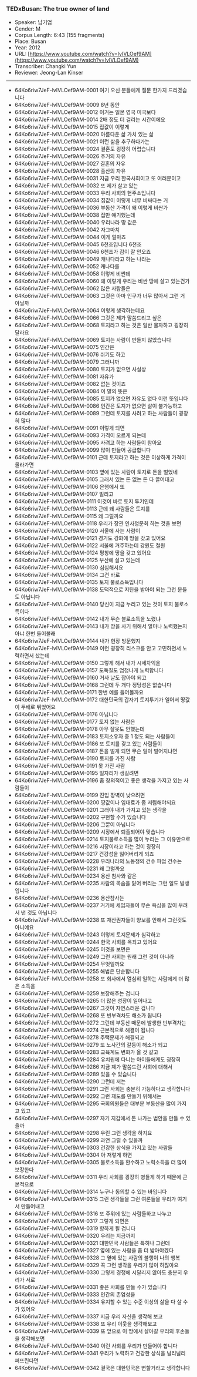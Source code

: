### TEDxBusan: The true owner of land

- Speaker: 남기업
- Gender: M
- Corpus Length: 6:43 (155 fragments)
- Place: Busan
- Year: 2012
- URL: [https://www.youtube.com/watch?v=lvIVLOef9AM](https://www.youtube.com/watch?v=lvIVLOef9AM)
- Transcriber: Changki Yun
- Reviewer: Jeong-Lan Kinser

---

- 64Ko6riw7JeF-lvIVLOef9AM-0001 여기 오신 분들에게 질문 한가지 드리겠습니다
- 64Ko6riw7JeF-lvIVLOef9AM-0009 8년 동안
- 64Ko6riw7JeF-lvIVLOef9AM-0012 이거는 일본 영국 미국보다
- 64Ko6riw7JeF-lvIVLOef9AM-0014 2배 정도 더 걸리는 시간이에요
- 64Ko6riw7JeF-lvIVLOef9AM-0015 집값이 이렇게
- 64Ko6riw7JeF-lvIVLOef9AM-0020 아름다운 삶 가치 있는 삶
- 64Ko6riw7JeF-lvIVLOef9AM-0021 이런 삶을 추구하다가는
- 64Ko6riw7JeF-lvIVLOef9AM-0024 결혼도 굉장히 어렵습니다
- 64Ko6riw7JeF-lvIVLOef9AM-0026 주거의 자유
- 64Ko6riw7JeF-lvIVLOef9AM-0027 결혼의 자유
- 64Ko6riw7JeF-lvIVLOef9AM-0028 출산의 자유
- 64Ko6riw7JeF-lvIVLOef9AM-0031 지금 우리 한국사회이고 또 여러분이고
- 64Ko6riw7JeF-lvIVLOef9AM-0032 또 제가 살고 있는
- 64Ko6riw7JeF-lvIVLOef9AM-0033 우리 사회의 현주소입니다
- 64Ko6riw7JeF-lvIVLOef9AM-0034 집값이 이렇게 너무 비싸다는 거
- 64Ko6riw7JeF-lvIVLOef9AM-0036 부동산 가격이 왜 이렇게 비싼가
- 64Ko6riw7JeF-lvIVLOef9AM-0038 집만 얘기했는데
- 64Ko6riw7JeF-lvIVLOef9AM-0040 우리나라 땅 값은
- 64Ko6riw7JeF-lvIVLOef9AM-0042 자그마치
- 64Ko6riw7JeF-lvIVLOef9AM-0044 이게 얼마죠
- 64Ko6riw7JeF-lvIVLOef9AM-0045 6천조입니다 6천조
- 64Ko6riw7JeF-lvIVLOef9AM-0046 6천조가 감이 잘 안오죠
- 64Ko6riw7JeF-lvIVLOef9AM-0049 캐나다라고 하는 나라는
- 64Ko6riw7JeF-lvIVLOef9AM-0052 캐나다를
- 64Ko6riw7JeF-lvIVLOef9AM-0058 이렇게 비싼데
- 64Ko6riw7JeF-lvIVLOef9AM-0060 왜 이렇게 우리는 비싼 땅에 살고 있는건가
- 64Ko6riw7JeF-lvIVLOef9AM-0062 많은 사람들은
- 64Ko6riw7JeF-lvIVLOef9AM-0063 그것은 아마 인구가 너무 많아서 그런 거 아닐까
- 64Ko6riw7JeF-lvIVLOef9AM-0064 이렇게 생각하는데요
- 64Ko6riw7JeF-lvIVLOef9AM-0066 그것은 제가 말씀드리고 싶은
- 64Ko6riw7JeF-lvIVLOef9AM-0068 토지라고 하는 것은 일반 물자하고 굉장히 달라요
- 64Ko6riw7JeF-lvIVLOef9AM-0069 토지는 사람이 만들지 않았습니다
- 64Ko6riw7JeF-lvIVLOef9AM-0075 인간은
- 64Ko6riw7JeF-lvIVLOef9AM-0076 쉬기도 하고
- 64Ko6riw7JeF-lvIVLOef9AM-0079 그러니까
- 64Ko6riw7JeF-lvIVLOef9AM-0080 토지가 없으면 사실상
- 64Ko6riw7JeF-lvIVLOef9AM-0081 자유가
- 64Ko6riw7JeF-lvIVLOef9AM-0082 없는 것이죠
- 64Ko6riw7JeF-lvIVLOef9AM-0084 이 말의 뜻은
- 64Ko6riw7JeF-lvIVLOef9AM-0085 토지가 없으면 자유도 없다 이런 뜻입니다
- 64Ko6riw7JeF-lvIVLOef9AM-0086 인간은 토지가 없으면 삶이 불가능하고
- 64Ko6riw7JeF-lvIVLOef9AM-0089 그런데 토지를 사려고 하는 사람들이 굉장히 많다
- 64Ko6riw7JeF-lvIVLOef9AM-0091 이렇게 되면
- 64Ko6riw7JeF-lvIVLOef9AM-0093 가격이 오르게 되는데
- 64Ko6riw7JeF-lvIVLOef9AM-0095 사려고 하는 사람들이 참아요
- 64Ko6riw7JeF-lvIVLOef9AM-0099 많이 만들어 공급합니다
- 64Ko6riw7JeF-lvIVLOef9AM-0101 근데 토지라고 하는 것은 이상하게 가격이 올라가면
- 64Ko6riw7JeF-lvIVLOef9AM-0103 옆에 있는 사람이 토지로 돈을 벌었네
- 64Ko6riw7JeF-lvIVLOef9AM-0105 그래서 있는 돈 없는 돈 다 끌어대고
- 64Ko6riw7JeF-lvIVLOef9AM-0106 은행에서 또
- 64Ko6riw7JeF-lvIVLOef9AM-0107 빌리고
- 64Ko6riw7JeF-lvIVLOef9AM-0111 이것이 바로 토지 투기인데
- 64Ko6riw7JeF-lvIVLOef9AM-0113 근데 왜 사람들은 토지를
- 64Ko6riw7JeF-lvIVLOef9AM-0115 왜 그럴까요
- 64Ko6riw7JeF-lvIVLOef9AM-0118 우리가 장관 인사청문회 하는 것을 보면
- 64Ko6riw7JeF-lvIVLOef9AM-0120 서울에 사는 사람이
- 64Ko6riw7JeF-lvIVLOef9AM-0121 경기도 강화에 땅을 갖고 있어요
- 64Ko6riw7JeF-lvIVLOef9AM-0122 서울에 거주하는데 강원도 철원
- 64Ko6riw7JeF-lvIVLOef9AM-0124 평창에 땅을 갖고 있어요
- 64Ko6riw7JeF-lvIVLOef9AM-0125 부산에 살고 있는데
- 64Ko6riw7JeF-lvIVLOef9AM-0130 심심해서요
- 64Ko6riw7JeF-lvIVLOef9AM-0134 그건 바로
- 64Ko6riw7JeF-lvIVLOef9AM-0135 토지 불로소득입니다
- 64Ko6riw7JeF-lvIVLOef9AM-0138 도덕적으로 지탄을 받아야 되는 그런 분들도 아닙니다
- 64Ko6riw7JeF-lvIVLOef9AM-0140 당신이 지금 누리고 있는 것이 토지 불로소득이다
- 64Ko6riw7JeF-lvIVLOef9AM-0142 내가 무슨 블로소득을 노렸냐
- 64Ko6riw7JeF-lvIVLOef9AM-0143 내가 땅을 사기 위해서 얼마나 노력했는지 아냐 한번 들어볼래
- 64Ko6riw7JeF-lvIVLOef9AM-0144 내가 현장 방문했지
- 64Ko6riw7JeF-lvIVLOef9AM-0149 이런 굉장히 리스크를 안고 고민하면서 노력하면서 샀는데
- 64Ko6riw7JeF-lvIVLOef9AM-0150 그렇게 해서 내가 시세차익을
- 64Ko6riw7JeF-lvIVLOef9AM-0157 도둑질도 엄청나게 노력합니다
- 64Ko6riw7JeF-lvIVLOef9AM-0160 거사 날도 잡아야 되고
- 64Ko6riw7JeF-lvIVLOef9AM-0168 그런데 두 개다 정당성은 없습니다
- 64Ko6riw7JeF-lvIVLOef9AM-0171 한번 예를 들어볼까요
- 64Ko6riw7JeF-lvIVLOef9AM-0172 대한민국의 갑자기 토지투기가 일어서 땅값이 두배로 뛰었어요
- 64Ko6riw7JeF-lvIVLOef9AM-0176 아닙니다
- 64Ko6riw7JeF-lvIVLOef9AM-0177 토지 없는 사람은
- 64Ko6riw7JeF-lvIVLOef9AM-0178 아무 잘못도 안했는데
- 64Ko6riw7JeF-lvIVLOef9AM-0183 토지소유자 중 1 정도 되는 사람들이
- 64Ko6riw7JeF-lvIVLOef9AM-0186 또 토지를 갖고 있는 사람들이
- 64Ko6riw7JeF-lvIVLOef9AM-0187 돈을 벌게 되면 무슨 일이 벌어지냐면
- 64Ko6riw7JeF-lvIVLOef9AM-0190 토지를 가진 사람
- 64Ko6riw7JeF-lvIVLOef9AM-0191 못 가진 사람
- 64Ko6riw7JeF-lvIVLOef9AM-0195 일자리가 생길려면
- 64Ko6riw7JeF-lvIVLOef9AM-0196 좀 창의적이고 좋은 생각을 가지고 있는 사람들이
- 64Ko6riw7JeF-lvIVLOef9AM-0199 진입 장벽이 낮으려면
- 64Ko6riw7JeF-lvIVLOef9AM-0200 땅값이나 임대료가 좀 저렴해야되요
- 64Ko6riw7JeF-lvIVLOef9AM-0201 그래야 내가 가지고 있는 생각을
- 64Ko6riw7JeF-lvIVLOef9AM-0202 구현할 수가 있습니다
- 64Ko6riw7JeF-lvIVLOef9AM-0206 그뿐이 아닙니다
- 64Ko6riw7JeF-lvIVLOef9AM-0209 시장에서 퇴출되어야 맞습니다
- 64Ko6riw7JeF-lvIVLOef9AM-0214 토지불로소득을 많이 누리는 그 이유만으로
- 64Ko6riw7JeF-lvIVLOef9AM-0216 시장이라고 하는 것이 굉장히
- 64Ko6riw7JeF-lvIVLOef9AM-0217 건강성을 잃어버리게 되죠
- 64Ko6riw7JeF-lvIVLOef9AM-0228 우리나라의 노동쟁의 건수 파업 건수는
- 64Ko6riw7JeF-lvIVLOef9AM-0231 왜 그럴까요
- 64Ko6riw7JeF-lvIVLOef9AM-0234 용산 참사와 같은
- 64Ko6riw7JeF-lvIVLOef9AM-0235 사람의 목숨을 잃어 버리는 그런 일도 발생입니다
- 64Ko6riw7JeF-lvIVLOef9AM-0236 용산참사는
- 64Ko6riw7JeF-lvIVLOef9AM-0237 거기에 세입자들이 무슨 욕심을 많이 부려서 낸 것도 아닙니다
- 64Ko6riw7JeF-lvIVLOef9AM-0238 또 재산권자들이 양보를 안해서 그런것도 아니예요
- 64Ko6riw7JeF-lvIVLOef9AM-0243 이렇게 토지문제가 심각하고
- 64Ko6riw7JeF-lvIVLOef9AM-0244 한국 사회를 옥죄고 있어요
- 64Ko6riw7JeF-lvIVLOef9AM-0245 이것을 보면은
- 64Ko6riw7JeF-lvIVLOef9AM-0249 그런 사회는 원래 그런 것이 아니라
- 64Ko6riw7JeF-lvIVLOef9AM-0254 무엇일까요
- 64Ko6riw7JeF-lvIVLOef9AM-0255 해법은 단순합니다
- 64Ko6riw7JeF-lvIVLOef9AM-0258 또 회사에서 열심히 일하는 사람에게 더 많은 소득을
- 64Ko6riw7JeF-lvIVLOef9AM-0259 보장해주는 겁니다
- 64Ko6riw7JeF-lvIVLOef9AM-0265 더 많은 성장이 일어나고
- 64Ko6riw7JeF-lvIVLOef9AM-0267 그것이 자연스러운 겁니다
- 64Ko6riw7JeF-lvIVLOef9AM-0268 또 빈부격차도 해소가 됩니다
- 64Ko6riw7JeF-lvIVLOef9AM-0272 그런데 부동산 때문에 발생한 빈부격차는
- 64Ko6riw7JeF-lvIVLOef9AM-0274 근본적으로 해결이 됩니다
- 64Ko6riw7JeF-lvIVLOef9AM-0278 주택문제가 해결되고
- 64Ko6riw7JeF-lvIVLOef9AM-0279 또 노사간의 갈등이 해소가 되고
- 64Ko6riw7JeF-lvIVLOef9AM-0283 교육계도 변화가 올 것 같고
- 64Ko6riw7JeF-lvIVLOef9AM-0284 유치원에 다니는 아이들에게도 굉장히
- 64Ko6riw7JeF-lvIVLOef9AM-0286 지금 제가 말씀드린 사회에 대해서
- 64Ko6riw7JeF-lvIVLOef9AM-0289 있을 수 있습니다
- 64Ko6riw7JeF-lvIVLOef9AM-0290 그런데 저는
- 64Ko6riw7JeF-lvIVLOef9AM-0291 그런 사회는 충분히 가능하다고 생각합니다
- 64Ko6riw7JeF-lvIVLOef9AM-0292 그런 제도를 만들기 위해서는
- 64Ko6riw7JeF-lvIVLOef9AM-0295 국회의원들은 대부분 부동산을 많이 가지고 있고
- 64Ko6riw7JeF-lvIVLOef9AM-0297 자기 지갑에서 돈 나가는 법안을 만들 수 있을까
- 64Ko6riw7JeF-lvIVLOef9AM-0298 우린 그런 생각을 하지요
- 64Ko6riw7JeF-lvIVLOef9AM-0299 과연 그럴 수 있을까
- 64Ko6riw7JeF-lvIVLOef9AM-0303 건강한 상식을 가지고 있는 사람들
- 64Ko6riw7JeF-lvIVLOef9AM-0304 아 저렇게 하면
- 64Ko6riw7JeF-lvIVLOef9AM-0305 불로소득을 환수하고 노력소득을 더 많이 보장한다
- 64Ko6riw7JeF-lvIVLOef9AM-0311 우리 사회를 굉장히 병들게 하기 때문에 근본적으로
- 64Ko6riw7JeF-lvIVLOef9AM-0314 누구나 동의할 수 있는 바입니다
- 64Ko6riw7JeF-lvIVLOef9AM-0315 그런 생각들을 그런 여론들을 우리가 여기서 만들어내고
- 64Ko6riw7JeF-lvIVLOef9AM-0316 또 주위에 있는 사람들하고 나누고
- 64Ko6riw7JeF-lvIVLOef9AM-0317 그렇게 되면은
- 64Ko6riw7JeF-lvIVLOef9AM-0319 향하게 될 겁니다
- 64Ko6riw7JeF-lvIVLOef9AM-0320 우리는 지금까지
- 64Ko6riw7JeF-lvIVLOef9AM-0321 대한민국 사람들은 특히나 그런데
- 64Ko6riw7JeF-lvIVLOef9AM-0327 옆에 있는 사람을 좀 더 밟아야겠다
- 64Ko6riw7JeF-lvIVLOef9AM-0328 그 옆에 있는 사람의 불행이 나의 행복
- 64Ko6riw7JeF-lvIVLOef9AM-0329 꼭 그런 생각을 우리가 많이 하잖아요
- 64Ko6riw7JeF-lvIVLOef9AM-0330 그렇게 경쟁에 시달리지 않아도 충분히 우리가 서로
- 64Ko6riw7JeF-lvIVLOef9AM-0331 좋은 사회를 만들 수가 있습니다
- 64Ko6riw7JeF-lvIVLOef9AM-0333 인간의 존엄성을
- 64Ko6riw7JeF-lvIVLOef9AM-0334 유지할 수 있는 수준 이상의 삶을 다 살 수가 있어요
- 64Ko6riw7JeF-lvIVLOef9AM-0337 지금 우리 자신을 생각해 보고
- 64Ko6riw7JeF-lvIVLOef9AM-0338 또 우리 이웃을 생각해보고
- 64Ko6riw7JeF-lvIVLOef9AM-0339 또 앞으로 이 땅에서 살아갈 우리의 후손들을 생각해보면
- 64Ko6riw7JeF-lvIVLOef9AM-0340 이런 사회를 우리가 만들어야 합니다
- 64Ko6riw7JeF-lvIVLOef9AM-0341 우리가 노력하고 건강한 상식을 널리널리 퍼뜨린다면
- 64Ko6riw7JeF-lvIVLOef9AM-0342 결국은 대한민국은 변할거라고 생각합니다
